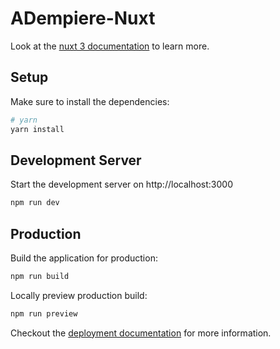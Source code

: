 # ADempiere-Nuxt
Look at the [nuxt 3 documentation](https://v3.nuxtjs.org) to learn more.

## Setup

Make sure to install the dependencies:

```bash
# yarn
yarn install

```

## Development Server

Start the development server on http://localhost:3000

```bash
npm run dev
```

## Production

Build the application for production:

```bash
npm run build
```

Locally preview production build:

```bash
npm run preview
```

Checkout the [deployment documentation](https://v3.nuxtjs.org/guide/deploy/presets) for more information.
